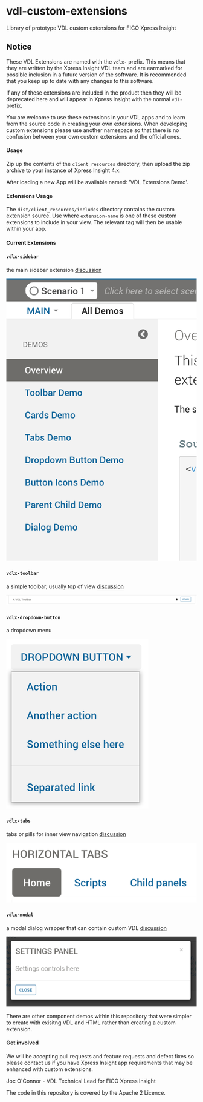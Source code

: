 # vdl-custom-extensions
Library of prototype VDL custom extensions for FICO Xpress Insight

## Notice

These VDL Extensions are named with the <code>vdlx-</code> prefix. 
This means that they are written by the Xpress Insight VDL team and are earmarked for possible inclusion in a future version of the software.
It is recommended that you keep up to date with any changes to this software. 

If any of these extensions are included in the product then they will be deprecated here and will appear in Xpress Insight with the normal <code>vdl-</code> prefix.

You are welcome to use these extensions in your VDL apps and to learn from the source code in creating your own extensions. When developing custom extensions please use another namespace so that there is no confusion between your own custom extensions and the official ones. 

#### Usage
Zip up the contents of the `client_resources` directory, then upload the zip archive to your instance of Xpress Insight 4.x.

After loading a new App will be available named: 'VDL Extensions Demo'.

#### Extensions Usage

The <code>dist/client_resources/includes</code> directory contains the custom extension source. Use <code><vdl-include src="vdlx-extension-name.vdl"/></code> where <code>extension-name</code> is one of these custom extensions to include in your view. The relevant tag will then be usable within your app. 

#### Current Extensions

#### <code>vdlx-sidebar</code>
the main sidebar extension [discussion](client_resources/includes/vdlx-sidebar.md)

![vdlx-sidebar](client_resources/gfx/vdlx-sidebar1.png)
#### <code>vdlx-toolbar</code>
a simple toolbar, usually top of view [discussion](./client_resources/includes/vdlx-toolbar.md)

![vdlx-toolbar](client_resources/gfx/vdlx-toolbar1.png)
#### <code>vdlx-dropdown-button</code>
a dropdown menu

![vdlx-dropdown-button](client_resources/gfx/vdlx-dropdown-button1.png)
#### <code>vdlx-tabs</code>
tabs or pills for inner view navigation [discussion](./client_resources/includes/vdlx-tabs.md)

![vdlx-tabs](client_resources/gfx/vdlx-tabs1.png)
#### <code>vdlx-modal</code>
a modal dialog wrapper that can contain custom VDL [discussion](./client_resources/includes/vdlx-modal.md)

![vdlx-modal](client_resources/gfx/vdlx-modal1.png)

There are other component demos within this repository that were simpler to create with exisitng VDL and HTML rather than creating a custom extension. 

#### Get involved

We will be accepting pull requests and feature requests and defect fixes so please contact us if you have Xpress Insight app requirements that may be enhanced with custom extensions.

Joc O'Connor - 
VDL Technical Lead for FICO Xpress Insight

The code in this repository is covered by the Apache 2 Licence.
